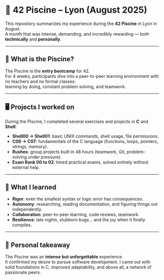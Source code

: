 # 🚀 42 Piscine – Lyon (August 2025)

This repository summarizes my experience during the **42 Piscine** in Lyon in August.  
A month that was intense, demanding, and incredibly rewarding — both **technically** and **personally**.

---

## 🌊 What is the Piscine?
The Piscine is the **entry bootcamp** for 42.  
For 4 weeks, participants dive into a peer-to-peer learning environment with no teachers and no formal classes:  
learning by doing, constant problem solving, and teamwork.

---

## 🖥️ Projects I worked on
During the Piscine, I completed several exercises and projects in **C** and **Shell**:

- **Shell00 → Shell01**: basic UNIX commands, shell usage, file permissions.  
- **C00 → C07**: fundamentals of the C language (functions, loops, pointers, strings, memory).  
- **Rushes**: group projects built in 48 hours (teamwork, Git, problem-solving under pressure).  
- **Exam Rank 00 to 02**: timed practical exams, solved entirely without external help.  

---

## 🤝 What I learned
- **Rigor**: even the smallest syntax or logic error has consequences.  
- **Autonomy**: researching, reading documentation, and figuring things out independently.  
- **Collaboration**: peer-to-peer learning, code reviews, teamwork.  
- **Resilience**: late nights, stubborn bugs… and the joy when it finally compiles.  

---

## 🧭 Personal takeaway
The Piscine was an **intense but unforgettable** experience.  
It confirmed my desire to pursue software development.
I came out with solid foundations in C, improved adaptability, and above all, a network of passionate peers.
